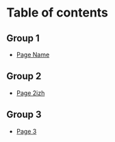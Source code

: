 # Table of contents

## Group 1

* [Page Name](README.md)

## Group 2

* [Page 2izh](group-2/page-2.md)

## Group 3

* [Page 3](group-3/page-3.md)
